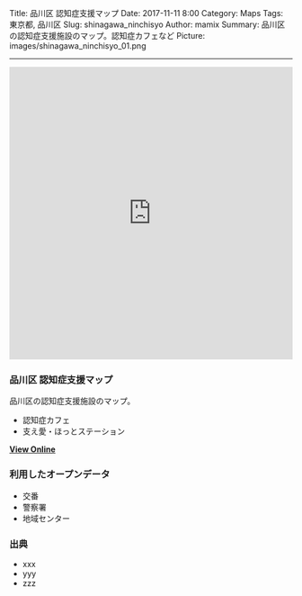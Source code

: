 Title: 品川区 認知症支援マップ
Date: 2017-11-11 8:00
Category: Maps
Tags: 東京都, 品川区
Slug: shinagawa_ninchisyo
Author: mamix
Summary: 品川区の認知症支援施設のマップ。認知症カフェなど
Picture: images/shinagawa_ninchisyo_01.png

---


<iframe width="100%" height="520" frameborder="0" src="https://mamix1116.carto.com/builder/dc784a86-a550-45de-9c62-5963bd39072f/embed" allowfullscreen webkitallowfullscreen mozallowfullscreen oallowfullscreen msallowfullscreen></iframe>

### 品川区 認知症支援マップ
品川区の認知症支援施設のマップ。

- 認知症カフェ
- 支え愛・ほっとステーション


**[View Online](https://mamix1116.carto.com/builder/dc784a86-a550-45de-9c62-5963bd39072f/embed)**


### 利用したオープンデータ
- 交番
- 警察署
- 地域センター

### 出典
- xxx
- yyy
- zzz
